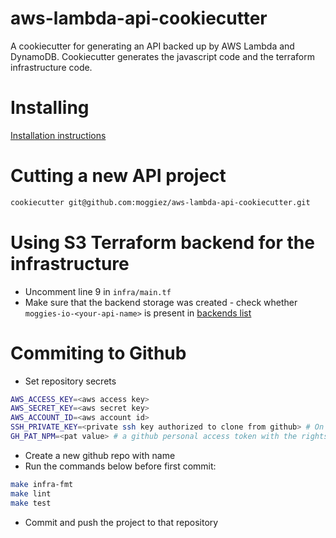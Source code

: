 # aws-lambda-api-cookiecutter

A cookiecutter for generating an API backed up by AWS Lambda and DynamoDB. Cookiecutter generates the javascript code and the terraform infrastructure code.

# Installing

[Installation instructions](https://cookiecutter.readthedocs.io/en/latest/installation.html)

# Cutting a new API project

```bash
cookiecutter git@github.com:moggiez/aws-lambda-api-cookiecutter.git
```

# Using S3 Terraform backend for the infrastructure

- Uncomment line 9 in `infra/main.tf`
- Make sure that the backend storage was created - check whether `moggies-io-<your-api-name>` is present in [backends list](https://github.com/moggiez/terraform-backend/blob/master/main.tf#L14)

# Commiting to Github

- Set repository secrets

```bash
AWS_ACCESS_KEY=<aws access key>
AWS_SECRET_KEY=<aws secret key>
AWS_ACCOUNT_ID=<aws account id>
SSH_PRIVATE_KEY=<private ssh key authorized to clone from github> # On OSX type `cat ~/.ssh/id_rsa|pbcopy ` to copy private ssh key to clipboard
GH_PAT_NPM=<pat value> # a github personal access token with the rights to read packages from GH private npm
```

- Create a new github repo with name <your-api-name>
- Run the commands below before first commit:

```bash
make infra-fmt
make lint
make test
```

- Commit and push the project to that repository
